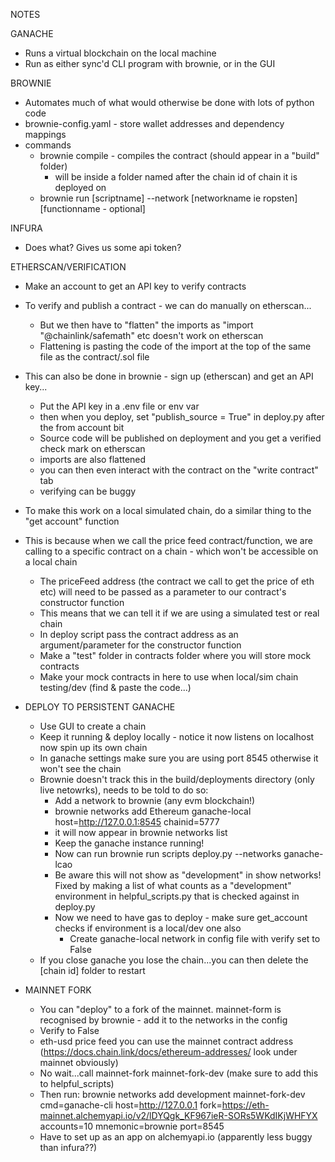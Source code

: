 NOTES

GANACHE
- Runs a virtual blockchain on the local machine
- Run as either sync'd CLI program with brownie, or in the GUI

BROWNIE
- Automates much of what would otherwise be done with lots of python code
- brownie-config.yaml - store wallet addresses and dependency mappings
- commands
    - brownie compile - compiles the contract (should appear in a "build" folder)
        - will be inside a folder named after the chain id of chain it is deployed on
    - brownie run [scriptname] --network [networkname ie ropsten] [functionname - optional]

INFURA
- Does what? Gives us some api token?

ETHERSCAN/VERIFICATION
- Make an account to get an API key to verify contracts
- To verify and publish a contract - we can do manually on etherscan...
    - But we then have to "flatten" the imports as "import "@chainlink/safemath" etc doesn't work on etherscan
    - Flattening is pasting the code of the import at the top of the same file as the contract/.sol file
- This can also be done in brownie - sign up (etherscan) and get an API key...
    - Put the API key in a .env file or env var
    - then when you deploy, set "publish_source = True" in deploy.py after the from account bit
    - Source code will be published on deployment and you get a verified check mark on etherscan
    - imports are also flattened
    - you can then even interact with the contract on the "write contract" tab
    - verifying can be buggy
- To make this work on a local simulated chain, do a similar thing to the "get account" function
- This is because when we call the price feed contract/function, we are calling to a specific contract on a chain - which won't be accessible on a local chain
    - The priceFeed address (the contract we call to get the price of eth etc) will need to be passed as a parameter to our contract's constructor function
    - This means that we can tell it if we are using a simulated test or real chain
    - In deploy script pass the contract address as an argument/parameter for the constructor function
    - Make a "test" folder in contracts folder where you will store mock contracts
    - Make your mock contracts in here to use when local/sim chain testing/dev (find & paste the code...)

- DEPLOY TO PERSISTENT GANACHE
    - Use GUI to create a chain
    - Keep it running & deploy locally - notice it now listens on localhost now spin up its own chain
    - In ganache settings make sure you are using port 8545 otherwise it won't see the chain
    - Brownie doesn't track this in the build/deployments directory (only live netowrks), needs to be told to do so:
        - Add a network to brownie (any evm blockchain!)
        - brownie networks add Ethereum ganache-local host=http://127.0.0.1:8545 chainid=5777
        - it will now appear in brownie networks list
        - Keep the ganache instance running!
        - Now can run brownie run scripts deploy.py --networks ganache-lcao
        - Be aware this will not show as "development" in show networks! Fixed by making a list of what counts as a "development" environment in helpful_scripts.py that is checked against in deploy.py
        - Now we need to have gas to deploy - make sure get_account checks if environment is a local/dev one also
            - Create ganache-local network in config file with verify set to False
    - If you close ganache you lose the chain...you can then delete the [chain id] folder to restart


- MAINNET FORK
    - You can "deploy" to a fork of the mainnet. mainnet-form is recognised by brownie - add it to the networks in the config
    - Verify to False
    - eth-usd price feed you can use the mainnet contract address (https://docs.chain.link/docs/ethereum-addresses/ look under mainnet obviously)
    - No wait...call mainnet-fork mainnet-fork-dev (make sure to add this to helpful_scripts)
    - Then run: brownie networks add development mainnet-fork-dev cmd=ganache-cli host=http://127.0.0.1 fork=https://eth-mainnet.alchemyapi.io/v2/lDYQgk_KF967ieR-SORs5WKdIKjWHFYX accounts=10 mnemonic=brownie port=8545
    - Have to set up as an app on alchemyapi.io (apparently less buggy than infura??)
